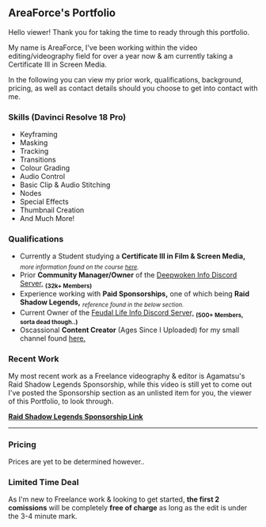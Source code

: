 ## AreaForce's Portfolio

Hello viewer! Thank you for taking the time to ready through this portfolio.

My name is AreaForce, I've been working within the video editing/videography field for over a year now & am currently taking a Certificate III in Screen Media.

In the following you can view my prior work, qualifications, background, pricing, as well as contact details should you choose to get into contact with me.

### Skills (Davinci Resolve 18 Pro)

- Keyframing
- Masking
- Tracking
- Transitions
- Colour Grading
- Audio Control
- Basic Clip & Audio Stitching
- Nodes
- Special Effects
- Thumbnail Creation
- And Much More!

### Qualifications

- Currently a Student studying a **Certificate III in Film & Screen Media,** <sub>*more information found on the course [here](https://tafeqld.edu.au/course/17/17799/certificate-iii-in-screen-and-media).*</sub>
- Prior **Community Manager/Owner** of the [Deepwoken Info Discord Server,](https://discord.gg/d4SCwUJbBj) <sub>**(32k+ Members)**</sub> 
- Experience working with **Paid Sponsorships,** one of which being **Raid Shadow Legends,** <sub>*reference found in the below section.*</sub>
- Current Owner of the [Feudal Life Info Discord Server,](https://discord.gg/ErntSS4tKj) <sub>**(500+ Members, sorta dead though..)**</sub>
- Oscassional **Content Creator** (Ages Since I Uploaded) for my small channel found [here.](https://www.youtube.com/channel/UC-P4akm98mrYi8vIWQREG5Q?app=desktop)

### Recent Work

My most recent work as a Freelance videography & editor is Agamatsu's Raid Shadow Legends Sponsorship, while this video is still yet to come out I've posted the Sponsorship section as an unlisted item for you, the viewer of this Portfolio, to look through.

**[Raid Shadow Legends Sponsorship Link](https://youtu.be/0o9CoU3T35g)**

---

### Pricing

Prices are yet to be determined however..

### Limited Time Deal

As I'm new to Freelance work & looking to get started, **the first 2 comissions** will be completely **free of charge** as long as the edit is under the 3-4 minute mark.
  
